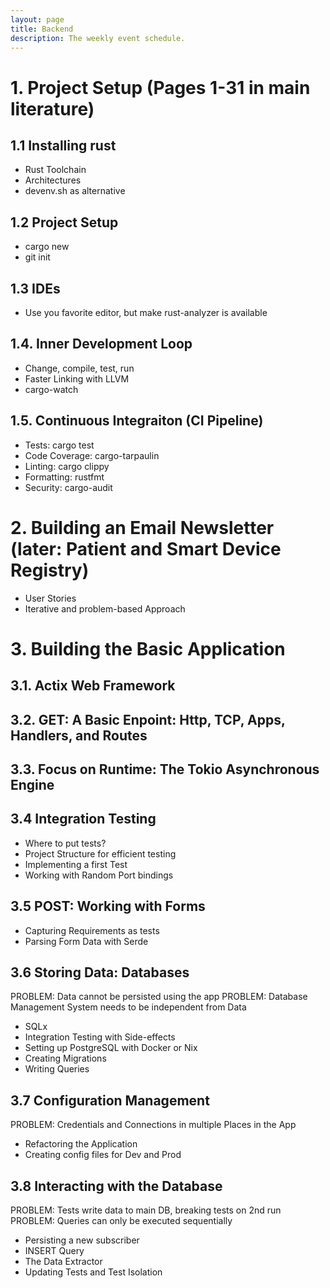 ```yaml
---
layout: page
title: Backend
description: The weekly event schedule.
---
```


# 1. Project Setup (Pages 1-31 in main literature)

##  1.1 Installing rust

- Rust Toolchain
- Architectures
- devenv.sh as alternative


## 1.2 Project Setup

- cargo new
- git init

## 1.3 IDEs

- Use you favorite editor, but make rust-analyzer is available

## 1.4. Inner Development Loop

- Change, compile, test, run
- Faster Linking with LLVM
- cargo-watch

## 1.5. Continuous Integraiton (CI Pipeline)

- Tests: cargo test
- Code Coverage: cargo-tarpaulin
- Linting: cargo clippy
- Formatting: rustfmt
- Security: cargo-audit

# 2. Building an Email Newsletter (later: Patient and Smart Device Registry)

- User Stories
- Iterative and problem-based Approach

# 3. Building the Basic Application

## 3.1. Actix Web Framework

## 3.2. GET: A Basic Enpoint: Http, TCP, Apps, Handlers, and Routes

## 3.3. Focus on Runtime: The Tokio Asynchronous Engine

## 3.4 Integration Testing

- Where to put tests?
- Project Structure for efficient testing
- Implementing a first Test
- Working with Random Port bindings

## 3.5 POST: Working with Forms

- Capturing Requirements as tests
- Parsing Form Data with Serde

## 3.6 Storing Data: Databases

PROBLEM: Data cannot be persisted using the app
PROBLEM: Database Management System needs to be independent from Data

- SQLx
- Integration Testing with Side-effects
- Setting up PostgreSQL with Docker or Nix
- Creating Migrations
- Writing Queries


## 3.7 Configuration Management

PROBLEM: Credentials and Connections in multiple Places in the App

- Refactoring the Application
- Creating config files for Dev and Prod

## 3.8 Interacting with the Database

PROBLEM: Tests write data to main DB, breaking tests on 2nd run
PROBLEM: Queries can only be executed sequentially

- Persisting a new subscriber
- INSERT Query
- The Data Extractor
- Updating Tests and Test Isolation
